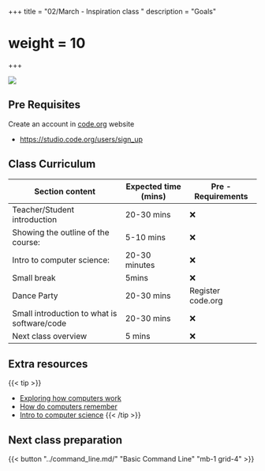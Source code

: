 +++
title = "02/March - Inspiration class "
description = "Goals"
# weight = 10
+++

![](https://media1.giphy.com/media/3oKIPsx2VAYAgEHC12/200.gif)

## Pre Requisites

Create an account in [code.org](https://studio.code.org/users/sign_up) website

- https://studio.code.org/users/sign_up

## Class Curriculum

| Section content                             | Expected time (mins) | Pre - Requirements |
| ------------------------------------------- | -------------------- | ------------------ |
| Teacher/Student introduction               | 20-30 mins           | ❌                  |
| Showing the outline of the course:          | 5-10 mins            | ❌                  |
| Intro to computer science:                  | 20-30 minutes        | ❌                  |
| Small break                                 | 5mins                | ❌                  |
| Dance Party                                 | 20-30 mins           | Register code.org  |
| Small introduction to what is software/code | 20-30 mins           | ❌                  |
| Next class overview                         | 5 mins               | ❌                  |


## Extra resources
{{< tip >}}
- [Exploring how computers work](https://www.youtube.com/watch?v=QZwneRb-zqA) 
- [How do computers remember](https://www.youtube.com/watch?v=I0-izyq6q5s)
- [Intro to computer science](https://www.youtube.com/watch?v=z-OxzIC6pic) 
{{< /tip >}}


## Next class preparation

{{< button "../command_line.md/" "Basic Command Line" "mb-1 grid-4" >}}
